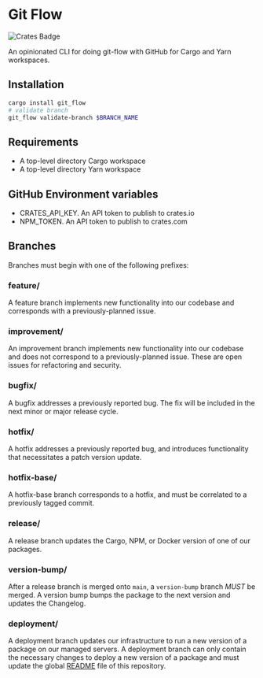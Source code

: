 # Git Flow

![Crates Badge](https://img.shields.io/crates/v/git_flow)

An opinionated CLI for doing git-flow with GitHub for Cargo and Yarn workspaces.

## Installation

```bash
cargo install git_flow
# validate branch
git_flow validate-branch $BRANCH_NAME
```

## Requirements

- A top-level directory Cargo workspace
- A top-level directory Yarn workspace

## GitHub Environment variables

- CRATES_API_KEY. An API token to publish to crates.io
- NPM_TOKEN. An API token to publish to crates.com

## Branches

Branches must begin with one of the following prefixes:

### feature/

A feature branch implements new functionality into our codebase and corresponds
with a previously-planned issue.

### improvement/

An improvement branch implements new functionality into our codebase and does
not correspond to a previously-planned issue. These are open issues for
refactoring and security.

### bugfix/

A bugfix addresses a previously reported bug. The fix will be included in the
next minor or major release cycle.

### hotfix/

A hotfix addresses a previously reported bug, and introduces functionality that
necessitates a patch version update.

### hotfix-base/

A hotfix-base branch corresponds to a hotfix, and must be correlated to a
previously tagged commit.

### release/

A release branch updates the Cargo, NPM, or Docker version of one of
our packages.

### version-bump/

After a release branch is merged onto `main`, a `version-bump` branch *MUST*
be merged. A version bump bumps the package to the next version and updates
the Changelog.

### deployment/

A deployment branch updates our infrastructure to run a new version of a
package on our managed servers. A deployment branch can only contain the
necessary changes to deploy a new version of a package and must update the
global [README](../README.md) file of this repository.
